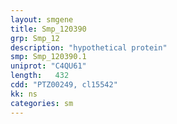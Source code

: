 ```yaml
---
layout: smgene
title: Smp_120390
grp: Smp_12
description: "hypothetical protein"
smp: Smp_120390.1
uniprot: "C4QU61"
length:   432
cdd: "PTZ00249, cl15542"
kk: ns
categories: sm
---
```

